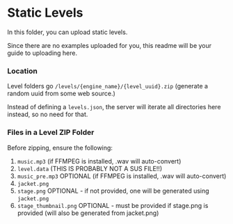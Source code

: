 # Static Levels
In this folder, you can upload static levels.

Since there are no examples uploaded for you, this readme will be your guide to uploading here.

### Location
Level folders go `/levels/{engine_name}/{level_uuid}.zip` (generate a random uuid from some web source.)

Instead of defining a `levels.json`, the server will iterate all directories here instead, so no need for that.

### Files in a Level ZIP Folder
Before zipping, ensure the following:
1. `music.mp3` (if FFMPEG is installed, .wav will auto-convert)
2. `level.data` (THIS IS PROBABLY NOT A SUS FILE!!)
3. `music_pre.mp3` OPTIONAL (if FFMPEG is installed, .wav will auto-convert)
4. `jacket.png`
5. `stage.png` OPTIONAL - if not provided, one will be generated using `jacket.png`
6. `stage_thumbnail.png` OPTIONAL - must be provided if stage.png is provided (will also be generated from jacket.png)